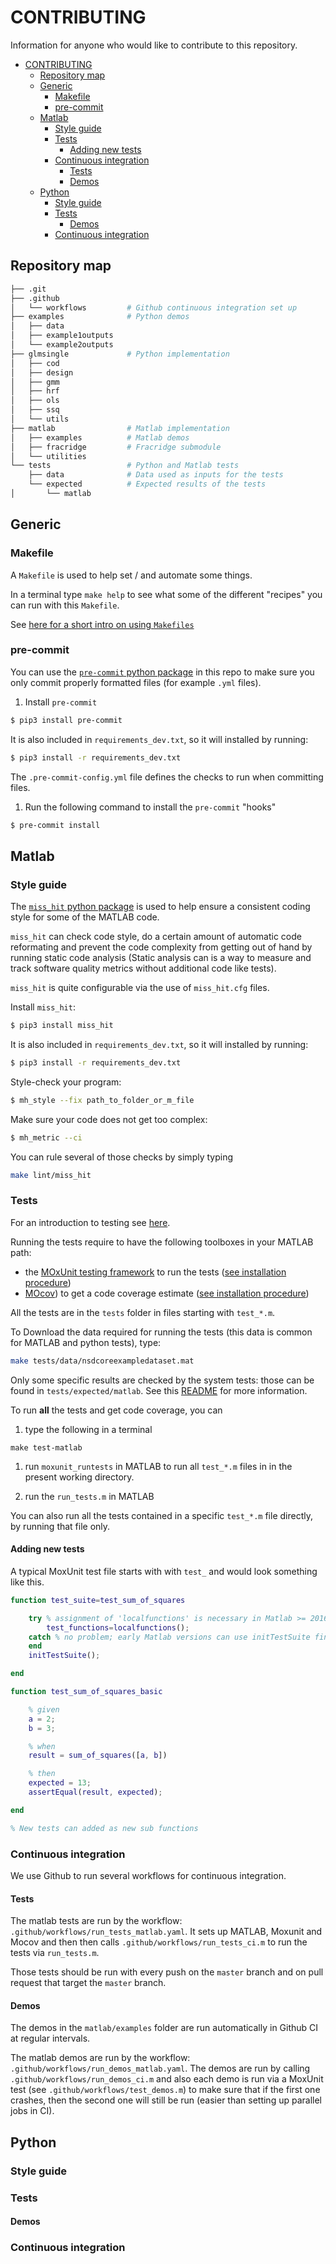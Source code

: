 # CONTRIBUTING

Information for anyone who would like to contribute to this repository.

- [CONTRIBUTING](#contributing)
  - [Repository map](#repository-map)
  - [Generic](#generic)
    - [Makefile](#makefile)
    - [pre-commit](#pre-commit)
  - [Matlab](#matlab)
    - [Style guide](#style-guide)
    - [Tests](#tests)
      - [Adding new tests](#adding-new-tests)
    - [Continuous integration](#continuous-integration)
      - [Tests](#tests-1)
      - [Demos](#demos)
  - [Python](#python)
    - [Style guide](#style-guide-1)
    - [Tests](#tests-2)
      - [Demos](#demos-1)
    - [Continuous integration](#continuous-integration-1)

## Repository map

```bash
├── .git
├── .github
│   └── workflows         # Github continuous integration set up
├── examples              # Python demos
│   ├── data
│   ├── example1outputs
│   └── example2outputs
├── glmsingle             # Python implementation
│   ├── cod
│   ├── design
│   ├── gmm
│   ├── hrf
│   ├── ols
│   ├── ssq
│   └── utils
├── matlab                # Matlab implementation
│   ├── examples          # Matlab demos
│   ├── fracridge         # Fracridge submodule
│   └── utilities
└── tests                 # Python and Matlab tests
    ├── data              # Data used as inputs for the tests
    └── expected          # Expected results of the tests
│       └── matlab

```

## Generic

### Makefile

A `Makefile` is used to help set / and automate some things.

In a terminal type `make help` to see what some of the different "recipes" you
can run with this `Makefile`.

See
[here for a short intro on using `Makefiles`](https://the-turing-way.netlify.app/reproducible-research/make.html)

### pre-commit

You can use the [`pre-commit` python package](https://pre-commit.com/) in this
repo to make sure you only commit properly formatted files (for example `.yml`
files).

1. Install `pre-commit`

```bash
$ pip3 install pre-commit
```

It is also included in `requirements_dev.txt`, so it will installed by running:

```bash
$ pip3 install -r requirements_dev.txt
```

The `.pre-commit-config.yml` file defines the checks to run when committing
files.

1. Run the following command to install the `pre-commit` "hooks"

```bash
$ pre-commit install
```

## Matlab

### Style guide

The [`miss_hit` python package](https://misshit.org/) is used to help ensure a
consistent coding style for some of the MATLAB code.

`miss_hit` can check code style, do a certain amount of automatic code
reformating and prevent the code complexity from getting out of hand by running
static code analysis (Static analysis can is a way to measure and track software
quality metrics without additional code like tests).

`miss_hit` is quite configurable via the use of `miss_hit.cfg` files.

Install `miss_hit`:

```bash
$ pip3 install miss_hit
```

It is also included in `requirements_dev.txt`, so it will installed by running:

```bash
$ pip3 install -r requirements_dev.txt
```

Style-check your program:

```bash
$ mh_style --fix path_to_folder_or_m_file
```

Make sure your code does not get too complex:

```bash
$ mh_metric --ci
```

You can rule several of those checks by simply typing

```bash
make lint/miss_hit
```

### Tests

For an introduction to testing see
[here](https://the-turing-way.netlify.app/reproducible-research/make.html).

Running the tests require to have the following toolboxes in your MATLAB path:

- the [MOxUnit testing framework](https://github.com/MOxUnit/MOxUnit) to run the
  tests
  ([see installation procedure](https://github.com/MOxUnit/MOxUnit#installation))
- [MOcov](https://github.com/MOcov/MOcov)) to get a code coverage estimate
  ([see installation procedure](https://github.com/MOcov/MOcov#installation))

All the tests are in the `tests` folder in files starting with `test_*.m`.

To Download the data required for running the tests (this data is common for
MATLAB and python tests), type:

```bash
make tests/data/nsdcoreexampledataset.mat
```

Only some specific results are checked by the system tests: those can be found
in `tests/expected/matlab`. See this [README](./tests/expected/matlab/README.md)
for more information.

To run **all** the tests and get code coverage, you can

1. type the following in a terminal

```
make test-matlab
```

1. run `moxunit_runtests` in MATLAB to run all `test_*.m` files in in the
   present working directory.

1. run the `run_tests.m` in MATLAB

You can also run all the tests contained in a specific `test_*.m` file directly,
by running that file only.

#### Adding new tests

A typical MoxUnit test file starts with with `test_` and would look something
like this.

```matlab
function test_suite=test_sum_of_squares

    try % assignment of 'localfunctions' is necessary in Matlab >= 2016
        test_functions=localfunctions();
    catch % no problem; early Matlab versions can use initTestSuite fine
    end
    initTestSuite();

end

function test_sum_of_squares_basic

    % given
    a = 2;
    b = 3;

    % when
    result = sum_of_squares([a, b])

    % then
    expected = 13;
    assertEqual(result, expected);

end

% New tests can added as new sub functions

```

### Continuous integration

We use Github to run several workflows for continuous integration.

#### Tests

The matlab tests are run by the workflow:
`.github/workflows/run_tests_matlab.yaml`. It sets up MATLAB, Moxunit and Mocov
and then then calls `.github/workflows/run_tests_ci.m` to run the tests via
`run_tests.m`.

Those tests should be run with every push on the `master` branch and on pull
request that target the `master` branch.

#### Demos

The demos in the `matlab/examples` folder are run automatically in Github CI at
regular intervals.

The matlab demos are run by the workflow:
`.github/workflows/run_demos_matlab.yaml`. The demos are run by calling
`.github/workflows/run_demos_ci.m` and also each demo is run via a MoxUnit test
(see `.github/workflows/test_demos.m`) to make sure that if the first one
crashes, then the second one will still be run (easier than setting up parallel
jobs in CI).

## Python

### Style guide

### Tests

#### Demos

### Continuous integration
